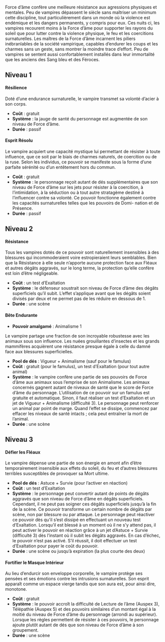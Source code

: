 Force d’âme confère une meilleure résistance aux agressions physiques et mentales. Peu de vampires dépassent le siècle sans maîtriser un minimum cette discipline, tout particulièrement dans un monde où la violence est endémique et les dangers permanents, y compris pour eux. Ces nuits ci, les vampires recourent moins à la Force d’âme pour supporter les rayons du soleil que pour lutter contre la violence physique, le feu et les coercitions surnaturelles.
Les maîtres de la Force d’âme incarnent les piliers inébranlables de la société vampirique, capables d’endurer les coups et les charmes sans un geste, sans montrer la moindre trace d’effort. Peu de vampires se sentent aussi confortablement installés dans leur immortalité que les anciens des Sang bleu et des Féroces.

## Niveau 1
#### Résilience
Doté d’une endurance surnaturelle, le vampire transmet sa volonté d’acier à son corps.
- **Coût** : gratuit
- **Système** : la jauge de santé du personnage est augmentée de son niveau de Force d’âme.
- **Durée** : passif

#### Esprit Résolu
Le vampire acquiert une capacité mystique lui permettant de résister à toute influence, que ce soit par le biais de charmes naturels, de coercition ou de la ruse. Selon les individus, ce pouvoir se manifeste sous la forme d’une parfaite sérénité ou d’un entêtement hors du commun.
- **Coût** : gratuit
- **Système** : le personnage reçoit autant de dés supplémentaires que son niveau de Force d’âme sur les jets pour résister à la coercition, à l’intimidation, à la séduction ou à tout autre stratagème destiné à l’influencer contre sa volonté. Ce pouvoir fonctionne également contre les capacités surnaturelles telles que les pouvoirs de Domi- nation et de Présence.
- **Durée** : passif

## Niveau 2
#### Résistance
Tous les vampires dotés de ce pouvoir sont naturellement insensibles à des blessures qui incommoderaient voire estropieraient leurs semblables. Bien que la Résistance à elle seule n’apporte aucune protection face aux Fléaux et autres dégâts aggravés, sur le long terme, la protection qu’elle confère est loin d’être négligeable.
- **Coût** : un test d’Exaltation
- **Système** : le défenseur soustrait son niveau de Force d’âme des dégâts superficiels qu’il subit. L’effet s’applique avant que les dégâts soient divisés par deux et ne permet pas de les réduire en dessous de 1.
- **Durée** : une scène

#### Bête Endurante
- **Pouvoir amalgamé** : Animalisme 1

Le vampire partage une fraction de son incroyable robustesse avec les animaux sous son influence. Les nuées grouillantes d’insectes et les grands mammifères acquièrent une résistance presque égale à celle du damné face aux blessures superficielles.
- **Pool de dés** : Vigueur + Animalisme (sauf pour le famulus)
- **Coût** : gratuit (pour le famulus), un test d’Exaltation (pour tout autre animal)
- **Système** : le vampire confère une partie de ses pouvoirs de Force d’âme aux animaux sous l’emprise de son Animalisme. Les animaux concernés gagnent autant de niveaux de santé que le score de Force d’âme du personnage. L’utilisation de ce pouvoir sur un famulus est gratuite et automatique. Sinon, il faut réaliser un test d’Exaltation et un jet de Vigueur + Animalisme (difficulté 3). Le personnage peut renforcer un animal par point de marge. Quand l’effet se dissipe, commencez par effacer les niveaux de santé intacts ; cela peut entraîner la mort de l’animal.
- **Durée** : une scène

## Niveau 3
#### Défier les Fléaux
Le vampire dépense une partie de son énergie en amont afin d’être temporairement insensible aux effets du soleil, du feu et d’autres blessures terribles susceptibles de provoquer sa Mort ultime.
- **Pool de dés** : Astuce + Survie (pour l’activer en réaction)
- **Coût** : un test d’Exaltation
- **Système** : le personnage peut convertir autant de points de dégâts aggravés que son niveau de Force d’âme en dégâts superficiels. Cependant, il ne peut pas soigner ces dégâts superficiels jusqu’à la fin de la scène. Ce pouvoir transforme un certain nombre de dégâts par scène, non par blessure ou par attaque.
   Le personnage peut réactiver ce pouvoir dès qu’il s’est dissipé en effectuant un nouveau test d’Exaltation. Lorsqu’il est blessé à un moment où il ne s’y attend pas, il peut activer le pouvoir en réaction grâce à un jet d’Astuce + Survie (difficulté 3) dès l’instant où il subit les dégâts aggravés. En cas d’échec, le pouvoir n’est pas activé. S’il réussit, il doit effectuer un test d’Exaltation pour payer le coût du pouvoir.
- **Durée** : une scène ou jusqu’à expiration (la plus courte des deux)

#### Fortifier le Masque Intérieur
Au lieu d’endurcir son enveloppe corporelle, le vampire protège ses pensées et ses émotions contre les intrusions surnaturelles. Son esprit apparaît comme un espace vierge tandis que son aura est, pour ainsi dire, monotone.
- **Coût** : gratuit
- **Système** : le pouvoir accroît la difficulté de Lecture de l’âme (Auspex 3), Télépathie (Auspex 5) et des pouvoirs similaires d’un montant égal à la moitié du niveau de Force d’âme du personnage (arrondi au supérieur). Lorsque les règles permettent de résister à ces pouvoirs, le personnage ajoute plutôt autant de dés que son niveau de Force d’âme à son groupement.
- **Durée** : une scène